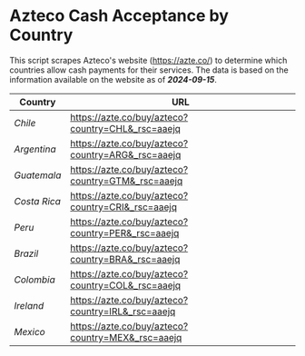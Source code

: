 # Azteco Cash Acceptance by Country

This script scrapes Azteco's website (https://azte.co/) to determine which countries allow cash 
payments for their services. The data is based on the information available on the website as of **_2024-09-15_**.

| **Country** | **URL** |
|---|---|
| _Chile_ | https://azte.co/buy/azteco?country=CHL&_rsc=aaejq |
| _Argentina_ | https://azte.co/buy/azteco?country=ARG&_rsc=aaejq |
| _Guatemala_ | https://azte.co/buy/azteco?country=GTM&_rsc=aaejq |
| _Costa Rica_ | https://azte.co/buy/azteco?country=CRI&_rsc=aaejq |
| _Peru_ | https://azte.co/buy/azteco?country=PER&_rsc=aaejq |
| _Brazil_ | https://azte.co/buy/azteco?country=BRA&_rsc=aaejq |
| _Colombia_ | https://azte.co/buy/azteco?country=COL&_rsc=aaejq |
| _Ireland_ | https://azte.co/buy/azteco?country=IRL&_rsc=aaejq |
| _Mexico_ | https://azte.co/buy/azteco?country=MEX&_rsc=aaejq |

